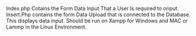Index.php Cotains the Form Data Input That a User Is required to onput.
Insert.Php contains the form Data Upload that is connected to the Database. This displays data input.
Should be run on Xampp for Windows and MAC or Lammp in the Linux Environment.
